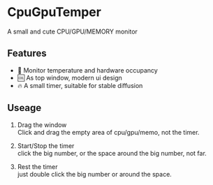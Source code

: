 ﻿# CpuGpuTemper
A small and cute CPU/GPU/MEMORY monitor

## Features
- 🌟 Monitor temperature and hardware occupancy
- 🆒 As top window, modern ui design
- 🔥 A small timer, suitable for stable diffusion
 


## Useage
1.  Drag the window  
    Click and drag the empty area of cpu/gpu/memo, not the timer. 


2. Start/Stop the timer  
    click the big number, or the space around the big number, not far.

3. Rest the timer  
    just double click the big number or around the space.


